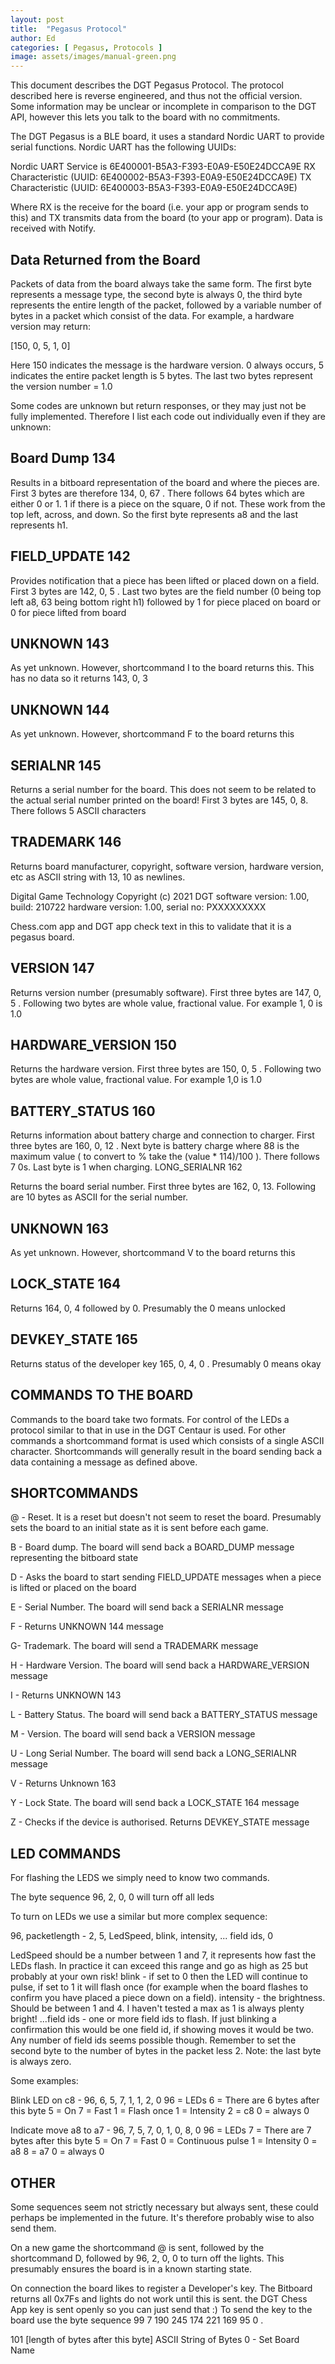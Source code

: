 ```yaml
---
layout: post
title:  "Pegasus Protocol"
author: Ed
categories: [ Pegasus, Protocols ]
image: assets/images/manual-green.png
---
```


This document describes the DGT Pegasus Protocol. The protocol described here is reverse engineered, and thus not the official version. Some information may be unclear or incomplete in comparison to the DGT API, however this lets you talk to the board with no commitments.

The DGT Pegasus is a BLE board, it uses a standard Nordic UART to provide serial functions. Nordic UART has the following UUIDs:

Nordic UART Service is 6E400001-B5A3-F393-E0A9-E50E24DCCA9E
RX Characteristic (UUID: 6E400002-B5A3-F393-E0A9-E50E24DCCA9E)
TX Characteristic (UUID: 6E400003-B5A3-F393-E0A9-E50E24DCCA9E)

Where RX is the receive for the board (i.e. your app or program sends to this) and TX transmits data from the board (to your app or program). Data is received with Notify.

## Data Returned from the Board

Packets of data from the board always take the same form. The first byte represents a message type, the second byte is always 0, the third byte represents the entire length of the packet, followed by a variable number of bytes in a packet which consist of the data. For example, a hardware version may return:

[150, 0, 5, 1, 0]

Here 150 indicates the message is the hardware version. 0 always occurs, 5 indicates the entire packet length is 5 bytes. The last two bytes represent the version number = 1.0

Some codes are unknown but return responses, or they may just not be fully implemented. Therefore I list each code out individually even if they are unknown:

## Board Dump 134

Results in a bitboard representation of the board and where the pieces are. First 3 bytes are therefore 134, 0, 67 . There follows 64 bytes which are either 0 or 1. 1 if there is a piece on the square, 0 if not. These work from the top left, across, and down. So the first byte represents a8 and the last represents h1.

## FIELD_UPDATE 142

Provides notification that a piece has been lifted or placed down on a field. First 3 bytes are 142, 0, 5 . Last two bytes are the field number (0 being top left a8, 63 being bottom right h1) followed by 1 for piece placed on board or 0 for piece lifted from board

## UNKNOWN 143

As yet unknown. However, shortcommand I to the board returns this. This has no data so it returns 143, 0, 3

## UNKNOWN 144

As yet unknown. However, shortcommand F to the board returns this

## SERIALNR 145

Returns a serial number for the board. This does not seem to be related to the actual serial number printed on the board! First 3 bytes are 145, 0, 8. There follows 5 ASCII characters

## TRADEMARK 146

Returns board manufacturer, copyright, software version, hardware version, etc as ASCII string with 13, 10 as newlines.

Digital Game Technology
Copyright (c) 2021 DGT
software version: 1.00, build: 210722
hardware version: 1.00, serial no: PXXXXXXXXX

Chess.com app and DGT app check text in this to validate that it is a pegasus board.

## VERSION 147

Returns version number (presumably software). First three bytes are 147, 0, 5 . Following two bytes are whole value, fractional value. For example 1, 0 is 1.0

## HARDWARE_VERSION 150

Returns the hardware version. First three bytes are 150, 0, 5 . Following two bytes are whole value, fractional value. For example 1,0 is 1.0

## BATTERY_STATUS 160

Returns information about battery charge and connection to charger. First three bytes are 160, 0, 12 . Next byte is battery charge where 88 is the maximum value ( to convert to % take the (value * 114)/100 ). There follows 7 0s. Last byte is 1 when charging.
LONG_SERIALNR 162

Returns the board serial number. First three bytes are 162, 0, 13. Following are 10 bytes as ASCII for the serial number.

## UNKNOWN 163

As yet unknown. However, shortcommand V to the board returns this

## LOCK_STATE 164

Returns 164, 0, 4 followed by 0. Presumably the 0 means unlocked

## DEVKEY_STATE 165

Returns status of the developer key 165, 0, 4, 0 . Presumably 0 means okay

## COMMANDS TO THE BOARD

Commands to the board take two formats. For control of the LEDs a protocol similar to that in use in the DGT Centaur is used. For other commands a shortcommand format is used which consists of a single ASCII character. Shortcommands will generally result in the board sending back a data containing a message as defined above.

## SHORTCOMMANDS

@ - Reset. It is a reset but doesn't not seem to reset the board. Presumably sets the board to an initial state as it is sent before each game.

B - Board dump. The board will send back a BOARD_DUMP message representing the bitboard state

D - Asks the board to start sending FIELD_UPDATE messages when a piece is lifted or placed on the board

E - Serial Number. The board will send back a SERIALNR message

F - Returns UNKNOWN 144 message

G- Trademark. The board will send a TRADEMARK message

H - Hardware Version. The board will send back a HARDWARE_VERSION message

I - Returns UNKNOWN 143

L - Battery Status. The board will send back a BATTERY_STATUS message

M - Version. The board will send back a VERSION message

U - Long Serial Number. The board will send back a LONG_SERIALNR message

V - Returns Unknown 163

Y - Lock State. The board will send back a LOCK_STATE 164 message

Z - Checks if the device is authorised. Returns DEVKEY_STATE message

## LED COMMANDS

For flashing the LEDS we simply need to know two commands.

The byte sequence 96, 2, 0, 0 will turn off all leds

To turn on LEDs we use a similar but more complex sequence:

96, packetlength - 2, 5, LedSpeed, blink, intensity, ... field ids, 0

LedSpeed should be a number between 1 and 7, it represents how fast the LEDs flash. In practice it can exceed this range and go as high as 25 but probably at your own risk! blink - if set to 0 then the LED will continue to pulse, if set to 1 it will flash once (for example when the board flashes to confirm you have placed a piece down on a field). intensity - the brightness. Should be between 1 and 4. I haven't tested a max as 1 is always plenty bright! ...field ids - one or more field ids to flash. If just blinking a confirmation this would be one field id, if showing moves it would be two. Any number of field ids seems possible though. Remember to set the second byte to the number of bytes in the packet less 2. Note: the last byte is always zero.

Some examples:

Blink LED on c8 - 96, 6, 5, 7, 1, 1, 2, 0
96 = LEDs
6 = There are 6 bytes after this byte
5 = On
7 = Fast
1 = Flash once
1 = Intensity
2 = c8
0 = always 0

Indicate move a8 to a7 - 96, 7, 5, 7, 0, 1, 0, 8, 0
96 = LEDs
7 = There are 7 bytes after this byte
5 = On
7 = Fast
0 = Continuous pulse
1 = Intensity
0 = a8
8 = a7
0 = always 0

## OTHER

Some sequences seem not strictly necessary but always sent, these could perhaps be implemented in the future. It's therefore probably wise to also send them.

On a new game the shortcommand @ is sent, followed by the shortcommand D, followed by 96, 2, 0, 0 to turn off the lights. This presumably ensures the board is in a known starting state.

On connection the board likes to register a Developer's key. The Bitboard returns all 0x7Fs and lights do not work until this is sent. the DGT Chess App key is sent openly so you can just send that :) To send the key to the board use the byte sequence 99 7 190 245 174 221 169 95 0 .

101 [length of bytes after this byte] ASCII String of Bytes 0 - Set Board Name
